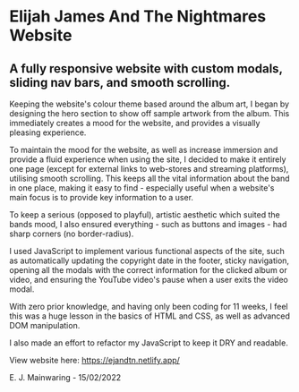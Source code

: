 # Elijah James And The Nightmares Website

## A fully responsive website with custom modals, sliding nav bars, and smooth scrolling.

Keeping the website's colour theme based around the album art, I began by designing the hero section to show off sample artwork from the album. This immediately creates a mood for the website, and provides a visually pleasing experience.

To maintain the mood for the website, as well as increase immersion and provide a fluid experience when using the site, I decided to make it entirely one page (except for external links to web-stores and streaming platforms), utilising smooth scrolling. This keeps all the vital information about the band in one place, making it easy to find - especially useful when a website's main focus is to provide key information to a user.

To keep a serious (opposed to playful), artistic aesthetic which suited the bands mood, I also ensured everything - such as buttons and images - had sharp corners (no border-radius).

I used JavaScript to implement various functional aspects of the site, such as automatically updating the copyright date in the footer, sticky navigation, opening all the modals with the correct information for the clicked album or video, and ensuring the YouTube video's pause when a user exits the video modal.

With zero prior knowledge, and having only been coding for 11 weeks, I feel this was a huge lesson in the basics of HTML and CSS, as well as advanced DOM manipulation.

I also made an effort to refactor my JavaScript to keep it DRY and readable.

View website here: https://ejandtn.netlify.app/

E. J. Mainwaring - 15/02/2022
